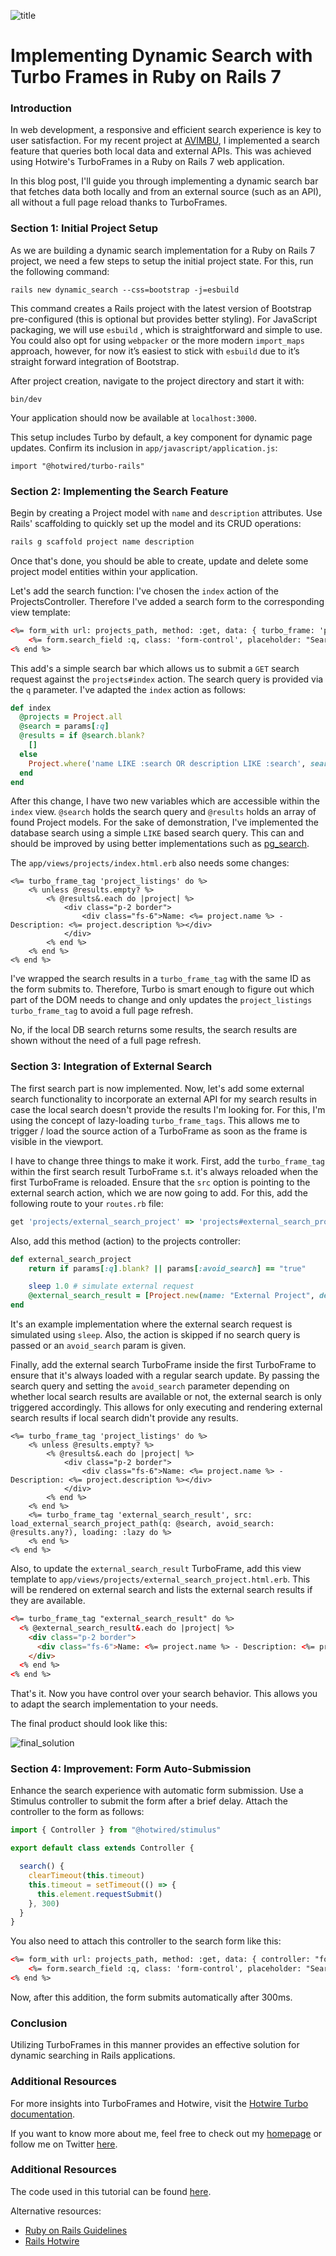 ![title](title.png)

# Implementing Dynamic Search with Turbo Frames in Ruby on Rails 7

### Introduction

In web development, a responsive and efficient search experience is key to user satisfaction. For my recent project at [AVIMBU](http://avimbu.com), I implemented a search feature that queries both local data and external APIs. This was achieved using Hotwire's TurboFrames in a Ruby on Rails 7 web application.

In this blog post, I'll guide you through implementing a dynamic search bar that fetches data both locally and from an external source (such as an API), all without a full page reload thanks to TurboFrames. 

### Section 1: Initial Project Setup 

As we are building a dynamic search implementation for a Ruby on Rails 7 project, we need a few steps to setup the initial project state. For this, run the following command: 

```
rails new dynamic_search --css=bootstrap -j=esbuild
```

This command creates a Rails project with the latest version of Bootstrap pre-configured (this is optional but provides better styling). For JavaScript packaging, we will use `esbuild` , which is straightforward and simple to use. You could also opt for using `webpacker` or the more modern `import_maps` approach, however, for now it’s easiest to stick with `esbuild` due to it’s straight forward integration of Bootstrap.

After project creation, navigate to the project directory and start it with:

```
bin/dev 
```

Your application should now be available at `localhost:3000`.

This setup includes Turbo by default, a key component for dynamic page updates. Confirm its inclusion in `app/javascript/application.js`:

```
import "@hotwired/turbo-rails"
```

### Section 2: Implementing the Search Feature

Begin by creating a Project model with `name` and `description` attributes. Use Rails' scaffolding to quickly set up the model and its CRUD operations:

```bash
rails g scaffold project name description
```
Once that's done, you should be able to create, update and delete some project model entities within your application. 

Let's add the search function: I've chosen the `index` action of the ProjectsController. Therefore I've added a search form to the corresponding view template: 
 
```html 
<%= form_with url: projects_path, method: :get, data: { turbo_frame: 'project_listings' } do |form| %>
    <%= form.search_field :q, class: 'form-control', placeholder: "Search for Name or Description" %>
<% end %>
```

This add's a simple search bar which allows us to submit a `GET` search request against the `projects#index` action. The search query is provided via the `q` parameter. I've adapted the `index` action as follows: 

```ruby
def index
  @projects = Project.all
  @search = params[:q]
  @results = if @search.blank?
    []
  else
    Project.where('name LIKE :search OR description LIKE :search', search: "%#{@search}%")
  end
end
```

After this change, I have two new variables which are accessible within the `index` view. `@search` holds the search query and `@results` holds an array of found Project models. For the sake of demonstration, I've implemented the database search using a simple `LIKE` based search query. This can and should be improved by using better implementations such as [pg_search](https://github.com/Casecommons/pg_search).

The `app/views/projects/index.html.erb` also needs some changes:


```erb
<%= turbo_frame_tag 'project_listings' do %>
    <% unless @results.empty? %>
        <% @results&.each do |project| %>
            <div class="p-2 border">
                <div class="fs-6">Name: <%= project.name %> - Description: <%= project.description %></div>
            </div>
        <% end %>
    <% end %>
<% end %>
```
I've wrapped the search results in a `turbo_frame_tag` with the same ID as the form submits to. Therefore, Turbo is smart enough to figure out which part of the DOM needs to change and only updates the `project_listings` `turbo_frame_tag` to avoid a full page refresh. 

No, if the local DB search returns some results, the search results are shown without the need of a full page refresh. 

### Section 3: Integration of External Search

The first search part is now implemented. Now, let's add some external search functionality to incorporate an external API for my search results in case the local search doesn't provide the results I'm looking for. For this, I'm using the concept of lazy-loading `turbo_frame_tags`. This allows me to trigger / load the source action of a TurboFrame as soon as the frame is visible in the viewport.

I have to change three things to make it work. First, add the `turbo_frame_tag` within the first search result TurboFrame s.t. it's always reloaded when the first TurboFrame is reloaded. Ensure that the `src` option is pointing to the external search action, which we are now going to add. For this, add the following route to your `routes.rb` file: 

```ruby 
get 'projects/external_search_project' => 'projects#external_search_project', as: :load_external_search_project
```

Also, add this method (action) to the projects controller: 

```ruby
def external_search_project
    return if params[:q].blank? || params[:avoid_search] == "true"

    sleep 1.0 # simulate external request
    @external_search_result = [Project.new(name: "External Project", description: "Loaded from wherever")]
end
```

It's an example implementation where the external search request is simulated using `sleep`. Also, the action is skipped if no search query is passed or an `avoid_search` param is given. 

Finally, add the external search TurboFrame inside the first TurboFrame to ensure that it's always loaded with a regular search update. By passing the search query and setting the `avoid_search` parameter depending on whether local search results are available or not, the external search is only triggered accordingly. This allows for only executing and rendering external search results if local search didn't provide any results. 


```erb
<%= turbo_frame_tag 'project_listings' do %>
    <% unless @results.empty? %>
        <% @results&.each do |project| %>
            <div class="p-2 border">
                <div class="fs-6">Name: <%= project.name %> - Description: <%= project.description %></div>
            </div>
        <% end %>
    <% end %>
    <%= turbo_frame_tag 'external_search_result', src: load_external_search_project_path(q: @search, avoid_search: @results.any?), loading: :lazy do %>
    <% end %>
<% end %>
```

Also, to update the `external_search_result` TurboFrame, add this view template to `app/views/projects/external_search_project.html.erb`. This will be rendered on external search and lists the external search results if they are available. 


```html
<%= turbo_frame_tag "external_search_result" do %>
  <% @external_search_result&.each do |project| %>
    <div class="p-2 border">
      <div class="fs-6">Name: <%= project.name %> - Description: <%= project.description %></div>
    </div>
  <% end %>
<% end %>
```

That's it. Now you have control over your search behavior. This allows you to adapt the search implementation to your needs. 

The final product should look like this: 

![final_solution](final_solution.gif)

### Section 4: Improvement: Form Auto-Submission 

Enhance the search experience with automatic form submission. Use a Stimulus controller to submit the form after a brief delay. Attach the controller to the form as follows:

```javascript
import { Controller } from "@hotwired/stimulus"

export default class extends Controller {

  search() {
    clearTimeout(this.timeout)
    this.timeout = setTimeout(() => {
      this.element.requestSubmit()
    }, 300)
  }
}
```
You also need to attach this controller to the search form like this: 

```html 
<%= form_with url: projects_path, method: :get, data: { controller: "formsubmission", turbo_frame: 'project_listings' } do |form| %>
    <%= form.search_field :q, class: 'form-control', placeholder: "Search for Name or Description", data: { action: "input->formsubmission#search" } %>
<% end %>
```

Now, after this addition, the form submits automatically after 300ms. 

### Conclusion

Utilizing TurboFrames in this manner provides an effective solution for dynamic searching in Rails applications.

### Additional Resources

For more insights into TurboFrames and Hotwire, visit the [Hotwire Turbo documentation](https://turbo.hotwired.dev/).

If you want to know more about me, feel free to check out my [homepage](http://michaelwapp.com) or follow me on Twitter [here](https://twitter.com/michael_wapp).

### Additional Resources

The code used in this tutorial can be found [here](https://github.com/michaelwapp/dynamic_search).

Alternative resources:

* [Ruby on Rails Guidelines](https://guides.rubyonrails.org/)
* [Rails Hotwire](https://hotwired.dev/)
